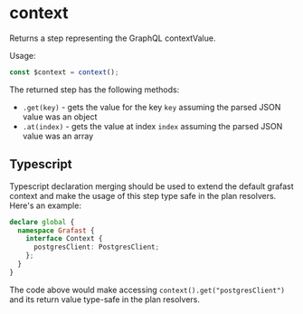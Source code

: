 # context

Returns a step representing the GraphQL contextValue.

Usage:

```ts
const $context = context();
```

The returned step has the following methods:

- `.get(key)` - gets the value for the key `key` assuming the parsed JSON value
  was an object
- `.at(index)` - gets the value at index `index` assuming the parsed JSON value
  was an array

## Typescript

Typescript declaration merging should be used to extend the default grafast context and make the usage of this step type safe in the plan resolvers. Here's an example:

```ts
declare global {
  namespace Grafast {
    interface Context {
      postgresClient: PostgresClient;
    };
  }
}
```

The code above would make accessing `context().get("postgresClient")` and its return value type-safe in the plan resolvers.
